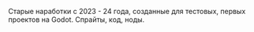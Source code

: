 Старые наработки с 2023 - 24 года, созданные для тестовых, первых проектов на Godot. Спрайты, код, ноды.
